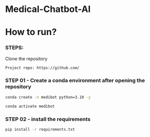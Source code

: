 # Medical-Chatbot-AI

# How to run?

### STEPS:

Clone the repository

```bash
Project repo: https://github.com/
```

### STEP 01 - Create a conda environment after opening the repository

```bash
conda create -n medibot python=3.10 -y
```

```bash
conda activate medibot
```

### STEP 02 - install the requirements

```bash
pip install -r requirements.txt
```
